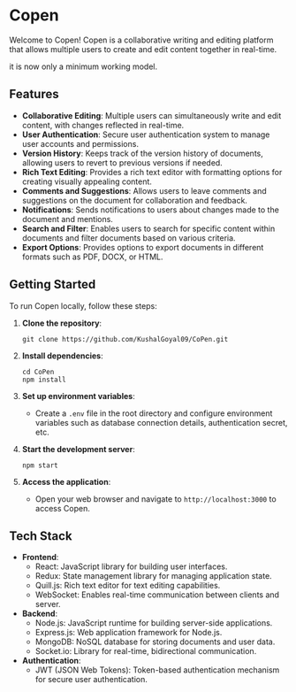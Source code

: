 # Copen

Welcome to Copen! Copen is a collaborative writing and editing platform that allows multiple users to create and edit content together in real-time.

it is now only a minimum working model.

## Features

- **Collaborative Editing**: Multiple users can simultaneously write and edit content, with changes reflected in real-time.
- **User Authentication**: Secure user authentication system to manage user accounts and permissions.
- **Version History**: Keeps track of the version history of documents, allowing users to revert to previous versions if needed.
- **Rich Text Editing**: Provides a rich text editor with formatting options for creating visually appealing content.
- **Comments and Suggestions**: Allows users to leave comments and suggestions on the document for collaboration and feedback.
- **Notifications**: Sends notifications to users about changes made to the document and mentions.
- **Search and Filter**: Enables users to search for specific content within documents and filter documents based on various criteria.
- **Export Options**: Provides options to export documents in different formats such as PDF, DOCX, or HTML.

## Getting Started

To run Copen locally, follow these steps:

1. **Clone the repository**:
   ```
   git clone https://github.com/KushalGoyal09/CoPen.git
   ```

2. **Install dependencies**:
   ```
   cd CoPen
   npm install
   ```

3. **Set up environment variables**:
   - Create a `.env` file in the root directory and configure environment variables such as database connection details, authentication secret, etc.

4. **Start the development server**:
   ```
   npm start
   ```

5. **Access the application**:
   - Open your web browser and navigate to `http://localhost:3000` to access Copen.

## Tech Stack

- **Frontend**:
  - React: JavaScript library for building user interfaces.
  - Redux: State management library for managing application state.
  - Quill.js: Rich text editor for text editing capabilities.
  - WebSocket: Enables real-time communication between clients and server.
- **Backend**:
  - Node.js: JavaScript runtime for building server-side applications.
  - Express.js: Web application framework for Node.js.
  - MongoDB: NoSQL database for storing documents and user data.
  - Socket.io: Library for real-time, bidirectional communication.
- **Authentication**:
  - JWT (JSON Web Tokens): Token-based authentication mechanism for secure user authentication.
